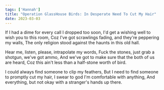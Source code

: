 ```yaml
---  
tags: ['Hannah']
title: "Operation GlassHouse Birds: In Desperate Need To Cut My Hair"
date: 2023-03-03
---
```


If I had a dime for every call I dropped too soon,
I'd get a wishing well to wish you to this room,
Coz I've got scrawlings fading, and they're peppering my walls,
The only religion stood against the haunts in this old hall.

Hear me, listen, please, intrapolate my words,
Fuck the stones, just grab a shotgun, we've got ammo,
And we've got to make sure that the both of us are heard,
Coz this ain't less than a half-stone worth of bird.

I could always find someone to clip my feathers,
But I need to find someone to promptly cut my hair,
I swear to god I'm comfortable with anything,
And everything, but not okay with a stranger's hands up there.
